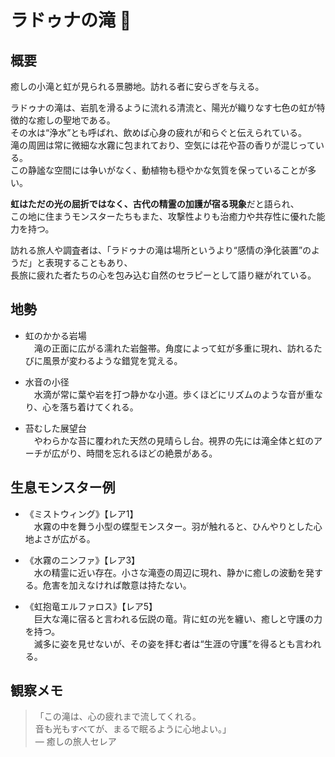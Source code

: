 # ラドゥナの滝 🌈

## 概要
癒しの小滝と虹が見られる景勝地。訪れる者に安らぎを与える。

ラドゥナの滝は、岩肌を滑るように流れる清流と、陽光が織りなす七色の虹が特徴的な癒しの聖地である。  
その水は“浄水”とも呼ばれ、飲めば心身の疲れが和らぐと伝えられている。  
滝の周囲は常に微細な水霧に包まれており、空気には花や苔の香りが混じっている。  
この静謐な空間には争いがなく、動植物も穏やかな気質を保っていることが多い。

**虹はただの光の屈折ではなく、古代の精霊の加護が宿る現象**だと語られ、  
この地に住まうモンスターたちもまた、攻撃性よりも治癒力や共存性に優れた能力を持つ。

訪れる旅人や調査者は、「ラドゥナの滝は場所というより“感情の浄化装置”のようだ」と表現することもあり、  
長旅に疲れた者たちの心を包み込む自然のセラピーとして語り継がれている。

## 地勢
- 虹のかかる岩場  
　滝の正面に広がる濡れた岩盤帯。角度によって虹が多重に現れ、訪れるたびに風景が変わるような錯覚を覚える。

- 水音の小径  
　水滴が常に葉や岩を打つ静かな小道。歩くほどにリズムのような音が重なり、心を落ち着けてくれる。

- 苔むした展望台  
　やわらかな苔に覆われた天然の見晴らし台。視界の先には滝全体と虹のアーチが広がり、時間を忘れるほどの絶景がある。

## 生息モンスター例
- 《ミストウィング》【レア1】  
　水霧の中を舞う小型の蝶型モンスター。羽が触れると、ひんやりとした心地よさが広がる。

- 《水霧のニンファ》【レア3】  
　水の精霊に近い存在。小さな滝壺の周辺に現れ、静かに癒しの波動を発する。危害を加えなければ敵意は持たない。

- 《虹抱竜エルファロス》【レア5】  
　巨大な滝に宿ると言われる伝説の竜。背に虹の光を纏い、癒しと守護の力を持つ。  
　滅多に姿を見せないが、その姿を拝む者は“生涯の守護”を得るとも言われる。

## 観察メモ
> 「この滝は、心の疲れまで流してくれる。  
> 音も光もすべてが、まるで眠るように心地よい。」  
> ― 癒しの旅人セレア

